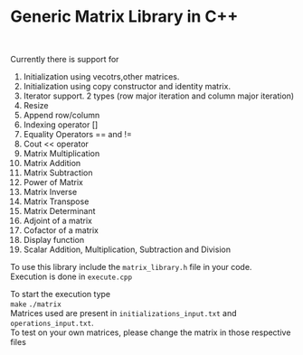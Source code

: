 # Generic Matrix Library in C++ 
<br>

Currently there is support for <br>

1. Initialization using vecotrs,other matrices.
2. Initialization using copy constructor and identity matrix.
3. Iterator support. 2 types (row major iteration and column major iteration)
4. Resize
5. Append row/column
6. Indexing operator []
7. Equality Operators == and !=
8. Cout << operator
9. Matrix Multiplication
10. Matrix Addition
11. Matrix Subtraction
12. Power of Matrix
13. Matrix Inverse
14. Matrix Transpose
15. Matrix Determinant
16. Adjoint of a matrix
17. Cofactor of a matrix
18. Display function
19. Scalar Addition, Multiplication, Subtraction and Division

To use this library include the `matrix_library.h` file in your code. <br>
Execution is done in `execute.cpp` <br>

To start the execution type<br> 
`make`
`./matrix`
<br>
Matrices used are present in `initializations_input.txt` and `operations_input.txt`. 
<br>To test on your own matrices, please change the matrix in those respective files <br>
